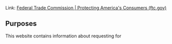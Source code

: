 Link: [Federal Trade Commission | Protecting America's Consumers (ftc.gov)](https://www.ftc.gov/)

## Purposes
This website contains information about requesting for